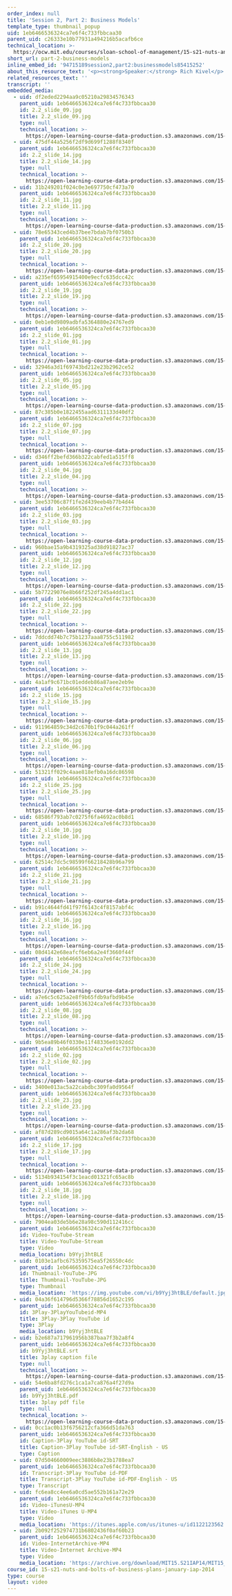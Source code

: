 ```yaml
---
order_index: null
title: 'Session 2, Part 2: Business Models'
template_type: thumbnail_popup
uid: 1eb6466536324ca7e6f4c733fbbcaa30
parent_uid: c26333e10b77931a494216b5acafb6ce
technical_location: >-
  https://ocw.mit.edu/courses/sloan-school-of-management/15-s21-nuts-and-bolts-of-business-plans-january-iap-2014/video-and-slide-player/part-2-business-models
short_url: part-2-business-models
inline_embed_id: '94715189session2,part2:businessmodels85415252'
about_this_resource_text: '<p><strong>Speaker:</strong> Rich Kivel</p>'
related_resources_text: ''
transcript: ''
embedded_media:
  - uid: df2eded2294aa9c05210a29834576343
    parent_uid: 1eb6466536324ca7e6f4c733fbbcaa30
    id: 2.2_slide_09.jpg
    title: 2.2_slide_09.jpg
    type: null
    technical_location: >-
      https://open-learning-course-data-production.s3.amazonaws.com/15-s21-nuts-and-bolts-of-business-plans-january-iap-2014/df2eded2294aa9c05210a29834576343_2.2_slide_09.jpg
  - uid: 475df44a5256f2df9d699f1288f8340f
    parent_uid: 1eb6466536324ca7e6f4c733fbbcaa30
    id: 2.2_slide_14.jpg
    title: 2.2_slide_14.jpg
    type: null
    technical_location: >-
      https://open-learning-course-data-production.s3.amazonaws.com/15-s21-nuts-and-bolts-of-business-plans-january-iap-2014/475df44a5256f2df9d699f1288f8340f_2.2_slide_14.jpg
  - uid: 31b249201f024c0e3e697750cf473a70
    parent_uid: 1eb6466536324ca7e6f4c733fbbcaa30
    id: 2.2_slide_11.jpg
    title: 2.2_slide_11.jpg
    type: null
    technical_location: >-
      https://open-learning-course-data-production.s3.amazonaws.com/15-s21-nuts-and-bolts-of-business-plans-january-iap-2014/31b249201f024c0e3e697750cf473a70_2.2_slide_11.jpg
  - uid: 78e65343ced4b37bee7bdab7bf0750b3
    parent_uid: 1eb6466536324ca7e6f4c733fbbcaa30
    id: 2.2_slide_20.jpg
    title: 2.2_slide_20.jpg
    type: null
    technical_location: >-
      https://open-learning-course-data-production.s3.amazonaws.com/15-s21-nuts-and-bolts-of-business-plans-january-iap-2014/78e65343ced4b37bee7bdab7bf0750b3_2.2_slide_20.jpg
  - uid: a235ef65954915400e9ecfc635dcc42c
    parent_uid: 1eb6466536324ca7e6f4c733fbbcaa30
    id: 2.2_slide_19.jpg
    title: 2.2_slide_19.jpg
    type: null
    technical_location: >-
      https://open-learning-course-data-production.s3.amazonaws.com/15-s21-nuts-and-bolts-of-business-plans-january-iap-2014/a235ef65954915400e9ecfc635dcc42c_2.2_slide_19.jpg
  - uid: 0eb1e0d9809adbfa5364880e24767ed9
    parent_uid: 1eb6466536324ca7e6f4c733fbbcaa30
    id: 2.2_slide_01.jpg
    title: 2.2_slide_01.jpg
    type: null
    technical_location: >-
      https://open-learning-course-data-production.s3.amazonaws.com/15-s21-nuts-and-bolts-of-business-plans-january-iap-2014/0eb1e0d9809adbfa5364880e24767ed9_2.2_slide_01.jpg
  - uid: 32946a3d1f69743bd212e23b2962ce52
    parent_uid: 1eb6466536324ca7e6f4c733fbbcaa30
    id: 2.2_slide_05.jpg
    title: 2.2_slide_05.jpg
    type: null
    technical_location: >-
      https://open-learning-course-data-production.s3.amazonaws.com/15-s21-nuts-and-bolts-of-business-plans-january-iap-2014/32946a3d1f69743bd212e23b2962ce52_2.2_slide_05.jpg
  - uid: 87c385b0e1822455aad6311133d40df2
    parent_uid: 1eb6466536324ca7e6f4c733fbbcaa30
    id: 2.2_slide_07.jpg
    title: 2.2_slide_07.jpg
    type: null
    technical_location: >-
      https://open-learning-course-data-production.s3.amazonaws.com/15-s21-nuts-and-bolts-of-business-plans-january-iap-2014/87c385b0e1822455aad6311133d40df2_2.2_slide_07.jpg
  - uid: d346ff2befd366b322cabfed1a515ff8
    parent_uid: 1eb6466536324ca7e6f4c733fbbcaa30
    id: 2.2_slide_04.jpg
    title: 2.2_slide_04.jpg
    type: null
    technical_location: >-
      https://open-learning-course-data-production.s3.amazonaws.com/15-s21-nuts-and-bolts-of-business-plans-january-iap-2014/d346ff2befd366b322cabfed1a515ff8_2.2_slide_04.jpg
  - uid: 3ee53706c87f1fe2d439eeb4b77b4d44
    parent_uid: 1eb6466536324ca7e6f4c733fbbcaa30
    id: 2.2_slide_03.jpg
    title: 2.2_slide_03.jpg
    type: null
    technical_location: >-
      https://open-learning-course-data-production.s3.amazonaws.com/15-s21-nuts-and-bolts-of-business-plans-january-iap-2014/3ee53706c87f1fe2d439eeb4b77b4d44_2.2_slide_03.jpg
  - uid: 960bae15a9b4319325ad38d91827ac37
    parent_uid: 1eb6466536324ca7e6f4c733fbbcaa30
    id: 2.2_slide_12.jpg
    title: 2.2_slide_12.jpg
    type: null
    technical_location: >-
      https://open-learning-course-data-production.s3.amazonaws.com/15-s21-nuts-and-bolts-of-business-plans-january-iap-2014/960bae15a9b4319325ad38d91827ac37_2.2_slide_12.jpg
  - uid: 5b77229076e8b66f252df245a4dd1ac1
    parent_uid: 1eb6466536324ca7e6f4c733fbbcaa30
    id: 2.2_slide_22.jpg
    title: 2.2_slide_22.jpg
    type: null
    technical_location: >-
      https://open-learning-course-data-production.s3.amazonaws.com/15-s21-nuts-and-bolts-of-business-plans-january-iap-2014/5b77229076e8b66f252df245a4dd1ac1_2.2_slide_22.jpg
  - uid: 7ddcdd74b7c75b1237aaa8755c511982
    parent_uid: 1eb6466536324ca7e6f4c733fbbcaa30
    id: 2.2_slide_13.jpg
    title: 2.2_slide_13.jpg
    type: null
    technical_location: >-
      https://open-learning-course-data-production.s3.amazonaws.com/15-s21-nuts-and-bolts-of-business-plans-january-iap-2014/7ddcdd74b7c75b1237aaa8755c511982_2.2_slide_13.jpg
  - uid: 4a1af9c671bc01eddeb86a87aee2eb9e
    parent_uid: 1eb6466536324ca7e6f4c733fbbcaa30
    id: 2.2_slide_15.jpg
    title: 2.2_slide_15.jpg
    type: null
    technical_location: >-
      https://open-learning-course-data-production.s3.amazonaws.com/15-s21-nuts-and-bolts-of-business-plans-january-iap-2014/4a1af9c671bc01eddeb86a87aee2eb9e_2.2_slide_15.jpg
  - uid: 911964859c34d2c670b1f9c044a261ff
    parent_uid: 1eb6466536324ca7e6f4c733fbbcaa30
    id: 2.2_slide_06.jpg
    title: 2.2_slide_06.jpg
    type: null
    technical_location: >-
      https://open-learning-course-data-production.s3.amazonaws.com/15-s21-nuts-and-bolts-of-business-plans-january-iap-2014/911964859c34d2c670b1f9c044a261ff_2.2_slide_06.jpg
  - uid: 51321ff029c4aae818efb0a16dc86598
    parent_uid: 1eb6466536324ca7e6f4c733fbbcaa30
    id: 2.2_slide_25.jpg
    title: 2.2_slide_25.jpg
    type: null
    technical_location: >-
      https://open-learning-course-data-production.s3.amazonaws.com/15-s21-nuts-and-bolts-of-business-plans-january-iap-2014/51321ff029c4aae818efb0a16dc86598_2.2_slide_25.jpg
  - uid: 68586f793ab7c0275f6fa4692ac0b8d1
    parent_uid: 1eb6466536324ca7e6f4c733fbbcaa30
    id: 2.2_slide_10.jpg
    title: 2.2_slide_10.jpg
    type: null
    technical_location: >-
      https://open-learning-course-data-production.s3.amazonaws.com/15-s21-nuts-and-bolts-of-business-plans-january-iap-2014/68586f793ab7c0275f6fa4692ac0b8d1_2.2_slide_10.jpg
  - uid: 62514c7dc5c98599f66218428b96a799
    parent_uid: 1eb6466536324ca7e6f4c733fbbcaa30
    id: 2.2_slide_21.jpg
    title: 2.2_slide_21.jpg
    type: null
    technical_location: >-
      https://open-learning-course-data-production.s3.amazonaws.com/15-s21-nuts-and-bolts-of-business-plans-january-iap-2014/62514c7dc5c98599f66218428b96a799_2.2_slide_21.jpg
  - uid: b91c4644fd41f97f6143c4f8157abf4c
    parent_uid: 1eb6466536324ca7e6f4c733fbbcaa30
    id: 2.2_slide_16.jpg
    title: 2.2_slide_16.jpg
    type: null
    technical_location: >-
      https://open-learning-course-data-production.s3.amazonaws.com/15-s21-nuts-and-bolts-of-business-plans-january-iap-2014/b91c4644fd41f97f6143c4f8157abf4c_2.2_slide_16.jpg
  - uid: 08d4142e68eafcf6eb6a2e4f3660f44f
    parent_uid: 1eb6466536324ca7e6f4c733fbbcaa30
    id: 2.2_slide_24.jpg
    title: 2.2_slide_24.jpg
    type: null
    technical_location: >-
      https://open-learning-course-data-production.s3.amazonaws.com/15-s21-nuts-and-bolts-of-business-plans-january-iap-2014/08d4142e68eafcf6eb6a2e4f3660f44f_2.2_slide_24.jpg
  - uid: a7e6c5c625a2e8f9b65fdb9afbd9b45e
    parent_uid: 1eb6466536324ca7e6f4c733fbbcaa30
    id: 2.2_slide_08.jpg
    title: 2.2_slide_08.jpg
    type: null
    technical_location: >-
      https://open-learning-course-data-production.s3.amazonaws.com/15-s21-nuts-and-bolts-of-business-plans-january-iap-2014/a7e6c5c625a2e8f9b65fdb9afbd9b45e_2.2_slide_08.jpg
  - uid: 9b5ea89b46f0330e11f48336e0192dd2
    parent_uid: 1eb6466536324ca7e6f4c733fbbcaa30
    id: 2.2_slide_02.jpg
    title: 2.2_slide_02.jpg
    type: null
    technical_location: >-
      https://open-learning-course-data-production.s3.amazonaws.com/15-s21-nuts-and-bolts-of-business-plans-january-iap-2014/9b5ea89b46f0330e11f48336e0192dd2_2.2_slide_02.jpg
  - uid: 3400e013ac5a22cabdbc309fa0d9564f
    parent_uid: 1eb6466536324ca7e6f4c733fbbcaa30
    id: 2.2_slide_23.jpg
    title: 2.2_slide_23.jpg
    type: null
    technical_location: >-
      https://open-learning-course-data-production.s3.amazonaws.com/15-s21-nuts-and-bolts-of-business-plans-january-iap-2014/3400e013ac5a22cabdbc309fa0d9564f_2.2_slide_23.jpg
  - uid: af87d289cd9015a64c1a286af3b2da68
    parent_uid: 1eb6466536324ca7e6f4c733fbbcaa30
    id: 2.2_slide_17.jpg
    title: 2.2_slide_17.jpg
    type: null
    technical_location: >-
      https://open-learning-course-data-production.s3.amazonaws.com/15-s21-nuts-and-bolts-of-business-plans-january-iap-2014/af87d289cd9015a64c1a286af3b2da68_2.2_slide_17.jpg
  - uid: 5134b934154f3c1eacd01321fc65ac8b
    parent_uid: 1eb6466536324ca7e6f4c733fbbcaa30
    id: 2.2_slide_18.jpg
    title: 2.2_slide_18.jpg
    type: null
    technical_location: >-
      https://open-learning-course-data-production.s3.amazonaws.com/15-s21-nuts-and-bolts-of-business-plans-january-iap-2014/5134b934154f3c1eacd01321fc65ac8b_2.2_slide_18.jpg
  - uid: 7904ea03de5b6e28a98c590d112416cc
    parent_uid: 1eb6466536324ca7e6f4c733fbbcaa30
    id: Video-YouTube-Stream
    title: Video-YouTube-Stream
    type: Video
    media_location: b9Yyj3htBLE
  - uid: 0103e1afbc675359575ea5f26550c4dc
    parent_uid: 1eb6466536324ca7e6f4c733fbbcaa30
    id: Thumbnail-YouTube-JPG
    title: Thumbnail-YouTube-JPG
    type: Thumbnail
    media_location: 'https://img.youtube.com/vi/b9Yyj3htBLE/default.jpg'
  - uid: 04a36f614796d5366f78856d1652c195
    parent_uid: 1eb6466536324ca7e6f4c733fbbcaa30
    id: 3Play-3PlayYouTubeid-MP4
    title: 3Play-3Play YouTube id
    type: 3Play
    media_location: b9Yyj3htBLE
  - uid: b2e687a717961956b387baa7f3b2a8f4
    parent_uid: 1eb6466536324ca7e6f4c733fbbcaa30
    id: b9Yyj3htBLE.srt
    title: 3play caption file
    type: null
    technical_location: >-
      https://open-learning-course-data-production.s3.amazonaws.com/15-s21-nuts-and-bolts-of-business-plans-january-iap-2014/b3efba1c10e4bb6e2c55e5e9c429667c_b9Yyj3htBLE.srt
  - uid: 54e6ba8fd276c1ca1a7ca876a4f27d9a
    parent_uid: 1eb6466536324ca7e6f4c733fbbcaa30
    id: b9Yyj3htBLE.pdf
    title: 3play pdf file
    type: null
    technical_location: >-
      https://open-learning-course-data-production.s3.amazonaws.com/15-s21-nuts-and-bolts-of-business-plans-january-iap-2014/d046ca284d89e74f5f35ca8b57cf37a6_b9Yyj3htBLE.pdf
  - uid: 0cc1ac0b13f6756212cfa366d51da763
    parent_uid: 1eb6466536324ca7e6f4c733fbbcaa30
    id: Caption-3Play YouTube id-SRT
    title: Caption-3Play YouTube id-SRT-English - US
    type: Caption
  - uid: 07d504660009eec3886b8e23b1788ea7
    parent_uid: 1eb6466536324ca7e6f4c733fbbcaa30
    id: Transcript-3Play YouTube id-PDF
    title: Transcript-3Play YouTube id-PDF-English - US
    type: Transcript
  - uid: fc6ea8cc4ee6a0cd5ae552b161a72e29
    parent_uid: 1eb6466536324ca7e6f4c733fbbcaa30
    id: Video-iTunesU-MP4
    title: Video-iTunes U-MP4
    type: Video
    media_location: 'https://itunes.apple.com/us/itunes-u/id1122123562'
  - uid: 2b092f252974731b6802436f0af60b23
    parent_uid: 1eb6466536324ca7e6f4c733fbbcaa30
    id: Video-InternetArchive-MP4
    title: Video-Internet Archive-MP4
    type: Video
    media_location: 'https://archive.org/download/MIT15.S21IAP14/MIT15_S21IAP14_S2P2_300k.mp4'
course_id: 15-s21-nuts-and-bolts-of-business-plans-january-iap-2014
type: course
layout: video
---
```

